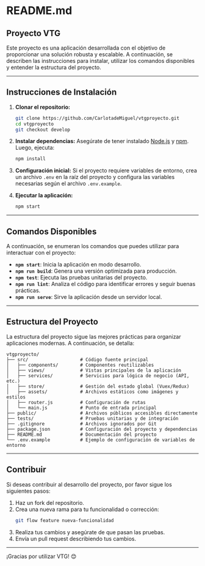 # README.md

## Proyecto VTG

Este proyecto es una aplicación desarrollada con el objetivo de proporcionar una solución robusta y escalable. A continuación, se describen las instrucciones para instalar, utilizar los comandos disponibles y entender la estructura del proyecto.

---

## **Instrucciones de Instalación**

1. **Clonar el repositorio:**
   ```bash
   git clone https://github.com/CarlotadeMiguel/vtgproyecto.git
   cd vtgproyecto
   git checkout develop
   ```

2. **Instalar dependencias:**
   Asegúrate de tener instalado [Node.js](https://nodejs.org/) y [npm](https://www.npmjs.com/). Luego, ejecuta:
   ```bash
   npm install
   ```

3. **Configuración inicial:**
   Si el proyecto requiere variables de entorno, crea un archivo `.env` en la raíz del proyecto y configura las variables necesarias según el archivo `.env.example`.

4. **Ejecutar la aplicación:**
   ```bash
   npm start
   ```

---

## **Comandos Disponibles**

A continuación, se enumeran los comandos que puedes utilizar para interactuar con el proyecto:

- **`npm start`**: Inicia la aplicación en modo desarrollo.
- **`npm run build`**: Genera una versión optimizada para producción.
- **`npm test`**: Ejecuta las pruebas unitarias del proyecto.
- **`npm run lint`**: Analiza el código para identificar errores y seguir buenas prácticas.
- **`npm run serve`**: Sirve la aplicación desde un servidor local.

---

## **Estructura del Proyecto**

La estructura del proyecto sigue las mejores prácticas para organizar aplicaciones modernas. A continuación, se detalla:

```
vtgproyecto/
├── src/                   # Código fuente principal
│   ├── components/        # Componentes reutilizables
│   ├── views/             # Vistas principales de la aplicación
│   ├── services/          # Servicios para lógica de negocio (API, etc.)
│   ├── store/             # Gestión del estado global (Vuex/Redux)
│   ├── assets/            # Archivos estáticos como imágenes y estilos
│   ├── router.js          # Configuración de rutas
│   └── main.js            # Punto de entrada principal
├── public/                # Archivos públicos accesibles directamente
├── tests/                 # Pruebas unitarias y de integración
├── .gitignore             # Archivos ignorados por Git
├── package.json           # Configuración del proyecto y dependencias
├── README.md              # Documentación del proyecto
└── .env.example           # Ejemplo de configuración de variables de entorno
```

---

## **Contribuir**

Si deseas contribuir al desarrollo del proyecto, por favor sigue los siguientes pasos:

1. Haz un fork del repositorio.
2. Crea una nueva rama para tu funcionalidad o corrección:
   ```bash
   git flow feature nueva-funcionalidad
   ```
3. Realiza tus cambios y asegúrate de que pasan las pruebas.
4. Envía un pull request describiendo tus cambios.

---

¡Gracias por utilizar VTG! 😊